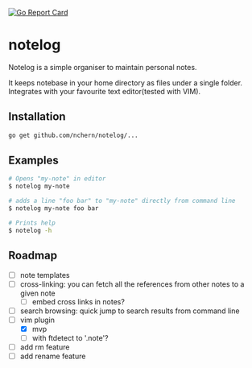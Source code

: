 [![Go Report Card](https://goreportcard.com/badge/github.com/nchern/notelog)](https://goreportcard.com/report/github.com/nchern/notelog)
# notelog

Notelog is a simple organiser to maintain personal notes.

It keeps notebase in your home directory as files under a single folder.
Integrates with your favourite text editor(tested with VIM).

## Installation
```bash
go get github.com/nchern/notelog/...
```

## Examples

```bash
# Opens "my-note" in editor
$ notelog my-note

# adds a line "foo bar" to "my-note" directly from command line
$ notelog my-note foo bar

# Prints help
$ notelog -h
```

## Roadmap

 - [ ] note templates
 - [ ] cross-linking: you can fetch all the references from other notes to a given note
   - [ ] embed cross links in notes?
 - [ ] search browsing: quick jump to search results from command line
 - [ ] vim plugin
   - [x] mvp
   - [ ] with ftdetect to '.note'?
- [ ] add rm feature
- [ ] add rename feature
